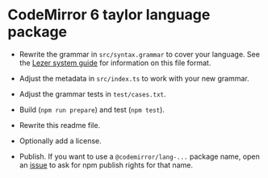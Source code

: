 # CodeMirror 6 taylor language package

 * Rewrite the grammar in `src/syntax.grammar` to cover your language. See the [Lezer system guide](https://lezer.codemirror.net/docs/guide/#writing-a-grammar) for information on this file format.

 * Adjust the metadata in `src/index.ts` to work with your new grammar.

 * Adjust the grammar tests in `test/cases.txt`.

 * Build (`npm run prepare`) and test (`npm test`).

 * Rewrite this readme file.

 * Optionally add a license.

 * Publish. If you want to use a `@codemirror/lang-...` package name, open an [issue](https://github.com/codemirror/codemirror.next/issues) to ask for npm publish rights for that name.
